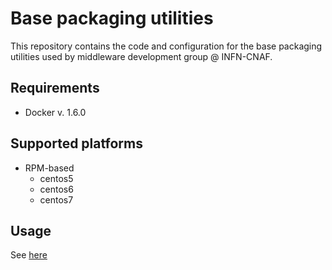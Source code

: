 # Base packaging utilities

This repository contains the code and configuration for the
base packaging utilities used by middleware development group
@ INFN-CNAF.

## Requirements

- Docker v. 1.6.0

## Supported platforms

- RPM-based
	- centos5
	- centos6
	- centos7

## Usage

See [here](rpm/README.md)
